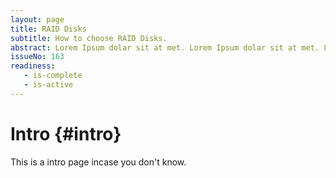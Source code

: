 ```yaml
---
layout: page
title: RAID Disks
subtitle: How to choose RAID Disks.
abstract: Lorem Ipsum dolar sit at met. Lorem Ipsum dolar sit at met. Lorem Ipsum dolar sit at met.
issueNo: 163
readiness:
   - is-complete
   - is-active
---
```




# Intro {#intro}

This is a intro page incase you don't know.
